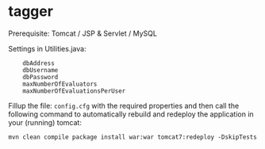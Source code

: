 # tagger

 Prerequisite:
 Tomcat / JSP & Servlet / MySQL
 
 Settings in Utilities.java:
 
```	
	dbAddress
	dbUsername
	dbPassword
	maxNumberOfEvaluators
	maxNumberOfEvaluationsPerUser
```

Fillup the file: `config.cfg` with the required properties and then call the following command to automatically rebuild and redeploy the application in your (running) tomcat:

`mvn clean compile package install war:war tomcat7:redeploy -DskipTests`

